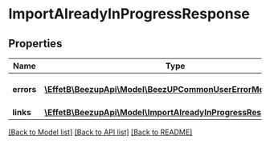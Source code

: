 # ImportAlreadyInProgressResponse

## Properties
Name | Type | Description | Notes
------------ | ------------- | ------------- | -------------
**errors** | [**\EffetB\BeezupApi\Model\BeezUPCommonUserErrorMessage[]**](BeezUPCommonUserErrorMessage.md) | The error message list | 
**links** | [**\EffetB\BeezupApi\Model\ImportAlreadyInProgressResponseLinks**](ImportAlreadyInProgressResponseLinks.md) |  | 

[[Back to Model list]](../README.md#documentation-for-models) [[Back to API list]](../README.md#documentation-for-api-endpoints) [[Back to README]](../README.md)


